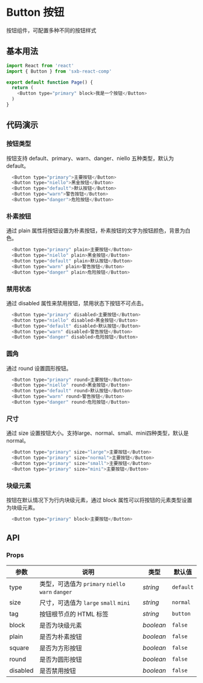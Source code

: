 # Button 按钮
按钮组件，可配置多种不同的按钮样式


## 基本用法

```js
import React from 'react'
import { Button } from 'sxb-react-comp'

export default function Page() {
  return (
    <Button type="primary" block>我是一个按钮</Button>
  )
}
```

## 代码演示

### 按钮类型
按钮支持 default、primary、warn、danger、niello 五种类型，默认为 default。
```js
  <Button type="primary">主要按钮</Button>
  <Button type="niello">黑金按钮</Button>
  <Button type="default">默认按钮</Button>
  <Button type="warn">警告按钮</Button>
  <Button type="danger">危险按钮</Button>
```
### 朴素按钮
通过 plain 属性将按钮设置为朴素按钮，朴素按钮的文字为按钮颜色，背景为白色。
```js
  <Button type="primary" plain>主要按钮</Button>
  <Button type="niello" plain>黑金按钮</Button>
  <Button type="default" plain>默认按钮</Button>
  <Button type="warn" plain>警告按钮</Button>
  <Button type="danger" plain>危险按钮</Button>
```
### 禁用状态
通过 disabled 属性来禁用按钮，禁用状态下按钮不可点击。
```js
  <Button type="primary" disabled>主要按钮</Button>
  <Button type="niello" disabled>黑金按钮</Button>
  <Button type="default" disabled>默认按钮</Button>
  <Button type="warn" disabled>警告按钮</Button>
  <Button type="danger" disabled>危险按钮</Button>
```
### 圆角
通过 round 设置圆形按钮。
```js
  <Button type="primary" round>主要按钮</Button>
  <Button type="niello" round>黑金按钮</Button>
  <Button type="default" round>默认按钮</Button>
  <Button type="warn" round>警告按钮</Button>
  <Button type="danger" round>危险按钮</Button>
```
### 尺寸
通过 size 设置按钮大小。支持large、normal、small、mini四种类型，默认是normal。
```js
  <Button type="primary" size="large">主要按钮</Button>
  <Button type="primary" size="normal">主要按钮</Button>
  <Button type="primary" size="small">主要按钮</Button>
  <Button type="primary" size="mini">主要按钮</Button>
```

### 块级元素
按钮在默认情况下为行内块级元素，通过 block 属性可以将按钮的元素类型设置为块级元素。
```js
  <Button type="primary" block>主要按钮</Button>
```
## API
### Props

| 参数 | 说明 | 类型 | 默认值 |
| --- | --- | --- | --- |
| type | 类型，可选值为 `primary` `niello` `warn` `danger` | _string_ | `default` |
| size | 尺寸，可选值为 `large` `small` `mini` | _string_ | `normal` |
| tag | 按钮根节点的 HTML 标签 | _string_ | `button` |
| block | 是否为块级元素 | _boolean_ | `false` |
| plain | 是否为朴素按钮 | _boolean_ | `false` |
| square | 是否为方形按钮 | _boolean_ | `false` |
| round | 是否为圆形按钮 | _boolean_ | `false` |
| disabled | 是否禁用按钮 | _boolean_ | `false` |


